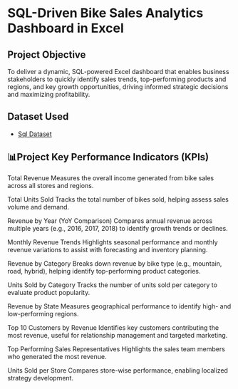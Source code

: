 # SQL-Driven Bike Sales Analytics Dashboard in Excel
## Project Objective
To deliver a dynamic, SQL-powered Excel dashboard that enables business stakeholders to quickly identify sales trends, top-performing products and regions, and key growth opportunities, driving informed strategic decisions and maximizing profitability.

## Dataset Used
- <a href="https://github.com/Vaibh31/Data-Analysis-Dashboard/blob/main/SQL-Server-Sample-Database.zip">Sql Dataset</a>

## 📊Project Key Performance Indicators (KPIs)
Total Revenue
Measures the overall income generated from bike sales across all stores and regions.

Total Units Sold
Tracks the total number of bikes sold, helping assess sales volume and demand.

Revenue by Year (YoY Comparison)
Compares annual revenue across multiple years (e.g., 2016, 2017, 2018) to identify growth trends or declines.

Monthly Revenue Trends
Highlights seasonal performance and monthly revenue variations to assist with forecasting and inventory planning.

Revenue by Category
Breaks down revenue by bike type (e.g., mountain, road, hybrid), helping identify top-performing product categories.

Units Sold by Category
Tracks the number of units sold per category to evaluate product popularity.

Revenue by State
Measures geographical performance to identify high- and low-performing regions.

Top 10 Customers by Revenue
Identifies key customers contributing the most revenue, useful for relationship management and targeted marketing.

Top Performing Sales Representatives
Highlights the sales team members who generated the most revenue.

Units Sold per Store
Compares store-wise performance, enabling localized strategy development.
